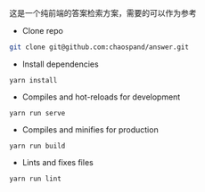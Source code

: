这是一个纯前端的答案检索方案，需要的可以作为参考

- Clone repo
```bash
git clone git@github.com:chaospand/answer.git
```

- Install dependencies
```
yarn install
```

- Compiles and hot-reloads for development
```
yarn run serve
```

- Compiles and minifies for production
```
yarn run build
```

- Lints and fixes files
```
yarn run lint
```




